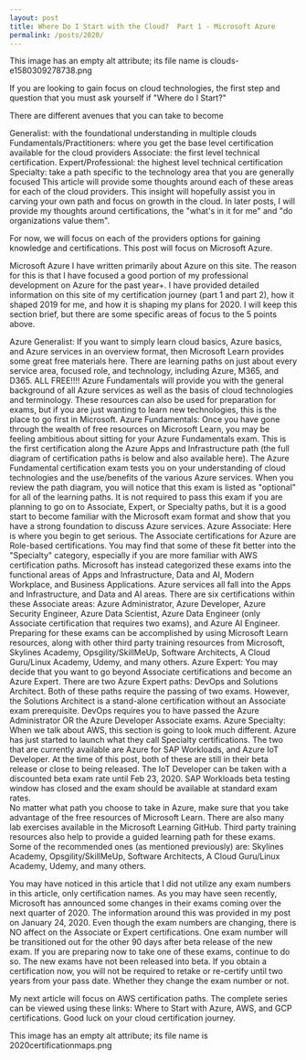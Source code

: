 ```yaml
---
layout: post
title: Where Do I Start with the Cloud?  Part 1 - Microsoft Azure
permalink: /posts/2020/
---
```


This image has an empty alt attribute; its file name is clouds-e1580309278738.png

If you are looking to gain focus on cloud technologies, the first step and question that you must ask yourself if "Where do I Start?" 

There are different avenues that you can take to become 

Generalist: with the foundational understanding in multiple clouds
Fundamentals/Practitioners: where you get the base level certification available for the cloud providers
Associate: the first level technical certification.
Expert/Professional: the highest level technical certification
Specialty: take a path specific to the technology area that you are generally focused
This article will provide some thoughts around each of these areas for each of the cloud providers.  This insight will hopefully assist you in carving your own path and focus on growth in the cloud.  In later posts, I will provide my thoughts around certifications, the "what's in it for me" and "do organizations value them".

For now, we will focus on each of the providers options for gaining knowledge and certifications.  This post will focus on Microsoft Azure.

Microsoft Azure
I have written primarily about Azure on this site.  The reason for this is that I have focused a good portion of my professional development on Azure for the past year+.  I have provided detailed information on this site of my certification journey (part 1 and part 2), how it shaped 2019 for me, and how it is shaping my plans for 2020.  I will keep this section brief, but there are some specific areas of focus to the 5 points above.

Azure Generalist:  If you want to simply learn cloud basics, Azure basics, and Azure services in an overview format, then Microsoft Learn provides some great free materials here.   There are learning paths on just about every service area, focused role, and technology, including Azure, M365, and D365.  ALL FREE!!!!  Azure Fundamentals will provide you with the general background of all Azure services as well as the basis of cloud technologies and terminology.  These resources can also be used for preparation for exams, but if you are just wanting to learn new technologies, this is the place to go first in Microsoft.
Azure Fundamentals: Once you have gone through the wealth of free resources on Microsoft Learn, you may be feeling ambitious about sitting for your Azure Fundamentals exam.  This is the first certification along the Azure Apps and Infrastructure path (the full diagram of certification paths is below and also available here).  The Azure Fundamental certification exam tests you on your understanding of cloud technologies and the use/benefits of the various Azure services.  When you review the path diagram, you will notice that this exam is listed as "optional" for all of the learning paths.  It is not required to pass this exam if you are planning to go on to Associate, Expert, or Specialty paths, but it is a good start to become familiar with the Microsoft exam format and show that you have a strong foundation to discuss Azure services.
Azure Associate:  Here is where you begin to get serious.  The Associate certifications for Azure are Role-based certifications.  You may find that some of these fit better into the "Specialty" category, especially if you are more familiar with AWS certification paths.  Microsoft has instead categorized these exams into the functional areas of Apps and Infrastructure, Data and AI, Modern Workplace, and Business Applications.  Azure services all fall into the Apps and Infrastructure, and Data and AI areas.  There are six certifications within these Associate areas: Azure Administrator, Azure Developer, Azure Security Engineer, Azure Data Scientist, Azure Data Engineer (only Associate certification that requires two exams), and Azure AI Engineer.  Preparing for these exams can be accomplished by using Microsoft Learn resources, along with other third party training resources from Microsoft, Skylines Academy, Opsgility/SkillMeUp, Software Architects, A Cloud Guru/Linux Academy, Udemy, and many others.
Azure Expert: You may decide that you want to go beyond Associate certifications and become an Azure Expert.  There are two Azure Expert paths: DevOps and Solutions Architect.  Both of these paths require the passing of two exams.  However, the Solutions Architect is a stand-alone certification without an Associate exam prerequisite.  DevOps requires you to have passed the Azure Administrator OR the Azure Developer Associate exams.
Azure Specialty: When we talk about AWS, this section is going to look much different.  Azure has just started to launch what they call Specialty certifications.  The two that are currently available are Azure for SAP Workloads, and Azure IoT Developer.  At the time of this post, both of these are still in their beta release or close to being released.  The IoT Developer can be taken with a discounted beta exam rate until Feb 23, 2020.  SAP Workloads beta testing window has closed and the exam should be available at standard exam rates.  
No matter what path you choose to take in Azure, make sure that you take advantage of the free resources of Microsoft Learn.  There are also many lab exercises available in the Microsoft Learning GitHub.  Third party training resources also help to provide a guided learning path for these exams.  Some of the recommended ones (as mentioned previously) are: Skylines Academy, Opsgility/SkillMeUp, Software Architects, A Cloud Guru/Linux Academy, Udemy, and many others.

You may have noticed in this article that I did not utilize any exam numbers in this article, only certification names.  As you may have seen recently, Microsoft has announced some changes in their exams coming over the next quarter of 2020.  The information around this was provided in my post on January 24, 2020.  Even though the exam numbers are changing, there is NO affect on the Associate or Expert certifications.  One exam number will be transitioned out for the other 90 days after beta release of the new exam.  If you are preparing now to take one of these exams, continue to do so.  The new exams have not been released into beta.  If you obtain a certification now, you will not be required to retake or re-certify until two years from your pass date.  Whether they change the exam number or not.

My next article will focus on AWS certification paths.  The complete series can be viewed using these links: Where to Start with Azure, AWS, and GCP certifications.  Good luck on your cloud certification journey.

This image has an empty alt attribute; its file name is 2020certificationmaps.png
﻿